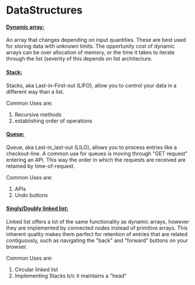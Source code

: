 # DataStructures

<h4><u>Dynamic array:</u></h4>
<p>An array that changes depending on input quantities. 
These are best used for storing data with unknown limits.
The opportunity cost of dynamic arrays can be over allocation 
of memory, or the time it takes to iterate through the list (severity of
this depends on list architecture.</p>

<h4><u>Stack:</u></h4>
<p>Stacks, aka Last-in-First-out (LIFO), allow you to control
your data in a different way than a list. </p>
Common Uses are:<ol>
<li>Recursive methods</li>
<li>establishing order of operations</li>
</ol>


<h4><u>Queue:</u></h4>
<p>Queue, aka Last-in_last-out (LILO), allows you to process 
entries like a checkout-line. A common use for queues is moving through
"GET request" entering an API. This way the order in which the
requests are received are retained by time-of-request.</p>Common Uses are:<ol>
<li>APIs</li>
<li>Undo buttons</li>
</ol>

<h4><u>Singly/Doubly linked list:</u></h4>
<p>Linked list offers a lot of the same functionality as dynamic arrays,
however they are implemented by connected nodes instead of primitive arrays. 
This inherent quality makes them perfect for retention of entries that are related contiguously,
such as navigating the "back" and "forward" buttons on your browser.</p>
Common Uses are:<ol>
<li>Circular linked list</li>
<li>Implementing Stacks b/c it maintains a "head"</li>
</ol>

